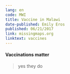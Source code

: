 ```yaml
---
lang: en
code: MWI
title: Vaccine in Malawi
date-published: Emily Eros
published: 06/21/2017
link: missingmaps.org
linktext: vaccines
---
```


#### Vaccinations matter

> yes they do
